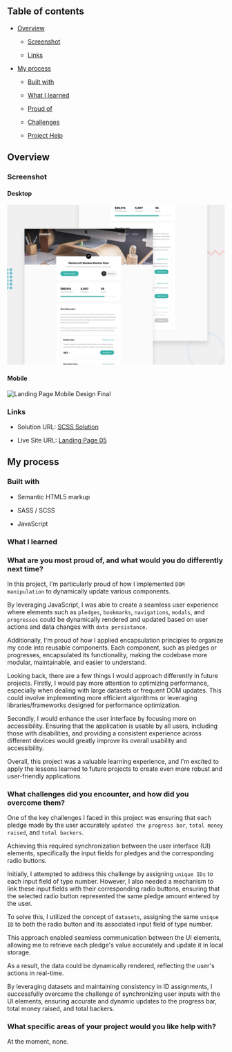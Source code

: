 ## Table of contents

- [Overview](#overview)

  - [Screenshot](#screenshot)

  - [Links](#links)

- [My process](#my-process)

  - [Built with](#built-with)

  - [What I learned](#what-i-learned)

  - [Proud of](#What-are-you-most-proud-of-and-what-would-you-do-differently-next-time)

  - [Challenges](#What-challenges-did-you-encounter-and-how-did-you-overcome-them)

  - [Project Help](#What-specific-areas-of-your-project-would-you-like-help-with)

## Overview

### Screenshot

#### Desktop

![Landing Page Desktop Design Final ](/Landing%20Page%2005/public/design/desktop-preview.jpg)


#### Mobile


![Landing Page Mobile Design Final ](/Landing%20Page%2005./public/design/desktop-preview.jpg)



### Links

- Solution URL: [SCSS Solution](https://github.com/FengDenny/Frontend-Mentor-Challenges/blob/main/Landing%20Page%2005/style.scss)

- Live Site URL: [Landing Page 05 ](https://landingpagee05.netlify.app/)

## My process

### Built with

- Semantic HTML5 markup

- SASS / SCSS

- JavaScript

### What I learned



### What are you most proud of, and what would you do differently next time?

In this project, I'm particularly proud of how I implemented `DOM manipulation` to dynamically update various components. 

By leveraging JavaScript, I was able to create a seamless user experience where elements such as `pledges`, `bookmarks`, `navigations`, `modals`, and `progresses` could be dynamically rendered and updated based on user actions and data changes with `data persistance`.

Additionally, I'm proud of how I applied encapsulation principles to organize my code into reusable components. Each component, such as pledges or progresses, encapsulated its functionality, making the codebase more modular, maintainable, and easier to understand.

Looking back, there are a few things I would approach differently in future projects. Firstly, I would pay more attention to optimizing performance, especially when dealing with large datasets or frequent DOM updates. This could involve implementing more efficient algorithms or leveraging libraries/frameworks designed for performance optimization.

Secondly, I would enhance the user interface by focusing more on accessibility. Ensuring that the application is usable by all users, including those with disabilities, and providing a consistent experience across different devices would greatly improve its overall usability and accessibility.

Overall, this project was a valuable learning experience, and I'm excited to apply the lessons learned to future projects to create even more robust and user-friendly applications.

### What challenges did you encounter, and how did you overcome them?

One of the key challenges I faced in this project was ensuring that each pledge made by the user accurately `updated the progress bar`, `total money raised`, and `total backers`. 

Achieving this required synchronization between the user interface (UI) elements, specifically the input fields for pledges and the corresponding radio buttons.

Initially, I attempted to address this challenge by assigning `unique IDs` to each input field of type number. However, I also needed a mechanism to link these input fields with their corresponding radio buttons, ensuring that the selected radio button represented the same pledge amount entered by the user.

To solve this, I utilized the concept of `datasets`, assigning the same `unique ID` to both the radio button and its associated input field of type number. 

This approach enabled seamless communication between the UI elements, allowing me to retrieve each pledge's value accurately and update it in local storage. 

As a result, the data could be dynamically rendered, reflecting the user's actions in real-time.

By leveraging datasets and maintaining consistency in ID assignments, I successfully overcame the challenge of synchronizing user inputs with the UI elements, ensuring accurate and dynamic updates to the progress bar, total money raised, and total backers.

### What specific areas of your project would you like help with?

At the moment, none.